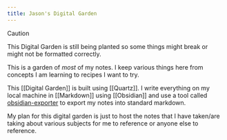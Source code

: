 ```yaml
---
title: Jason's Digital Garden
---
```


> [!caution]
> This Digital Garden is still being planted so some things might break or might not be formatted correctly.

This is a garden of _most_ of my notes. I keep various things here from concepts I am learning to recipes I want to try.

This [[Digital Garden]] is built using [[Quartz]]. I write everything on my local machine in [[Markdown]] using [[Obsidian]] and use a tool called [obsidian-exporter](https://github.com/zoni/obsidian-export) to export my notes into standard markdown.

My plan for this digital garden is just to host the notes that I have taken/are taking about various subjects for me to reference or anyone else to reference.
